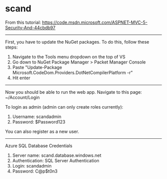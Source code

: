 # scand

From this tutorial: https://code.msdn.microsoft.com/ASPNET-MVC-5-Security-And-44cbdb97

-----------------------------------------------------------------------------------------------------

First, you have to update the NuGet packages. To do this, follow these steps:
  1. Navigate to the Tools menu dropdown on the top of VS
  2. Go down to NuGet Package Manager > Packet Manager Console
  3. Paste "Update-Package Microsoft.CodeDom.Providers.DotNetCompilerPlatform -r"
  4. Hit enter

-----------------------------------------------------------------------------------------------------

Now you should be able to run the web app. Navigate to this page: ~/Account/Login
  
To login as admin (admin can only create roles currently):
  1. Username: scandadmin
  2. Password: $Password123
  
You can also register as a new user.

-----------------------------------------------------------------------------------------------------

Azure SQL Database Credentials
  1. Server name: scand.database.windows.net
  2. Authentication: SQL Server Authentication
  3. Login: scandadmin
  4. Password: C@p$t0n3
